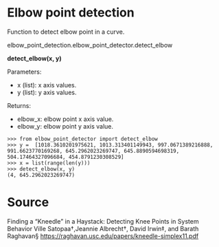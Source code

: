 # Elbow point detection

Function to detect elbow point in a curve.

elbow_point_detection.elbow_point_detector.detect_elbow

**detect_elbow(x, y)**

Parameters:
- x (list): x axis values.
- y (list): y axis values.

Returns:
- elbow_x: elbow point x axis value.
- elbow_y: elbow point y axis value.

```
>>> from elbow_point_detector import detect_elbow
>>> y =  [1018.3610201975621, 1013.313401149943, 997.0671389216888, 991.6623770169268, 645.2962023269747, 645.8890594698319, 504.17464327096684, 454.8791230308529]
>>> x = list(range(len(y)))
>>> detect_elbow(x, y)
(4, 645.2962023269747)
```

# Source

Finding a “Kneedle” in a Haystack:
Detecting Knee Points in System Behavior
Ville Satopaa†,Jeannie Albrecht†, David Irwin‡, and Barath Raghavan§
https://raghavan.usc.edu/papers/kneedle-simplex11.pdf
